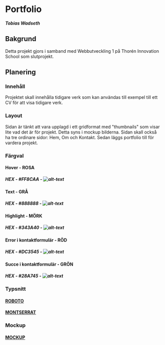 # Portfolio
**_Tobias Wadseth_**

## Bakgrund
Detta projekt gjors i samband med Webbutveckling 1 på Thorén Innovation School som slutprojekt.

## Planering

### Innehåll
Projektet skall innehålla tidigare verk som kan användas till exempel till ett CV för att visa tidigare verk.

### Layout
Sidan är tänkt att vara upplagd i ett gridformat med "thumbnails" som visar lite vad det är för projekt. Detta syns i mockup bilderna. Sidan skall också ha tre ordinare sidor: Hem, Om och Kontakt. Sedan läggs portfolio till för vardera projekt.

### Färgval
#### Hover - ROSA
##### HEX - #FF8CAA - ![alt-text](https://via.placeholder.com/15/FF8CAA/FF8CAA?Text=%20 "#FF8CAA")

#### Text - GRÅ
##### HEX - #888888 - ![alt-text](https://via.placeholder.com/15/888888/888888?Text=%20 "#888888")

#### Highlight - MÖRK
##### HEX - #343A40 - ![alt-text](https://via.placeholder.com/15/343A40/343A40?Text=%20 "#343A40")

#### Error i kontaktformulär - RÖD
##### HEX - #DC3545 - ![alt-text](https://via.placeholder.com/15/DC3545/DC3545?Text=%20 "#DC3545")

#### Succe i kontaktformulär - GRÖN
##### HEX - #28A745 - ![alt-text](https://via.placeholder.com/15/28A745/28A745?Text=%20 "#28A745")

### Typsnitt
#### [ROBOTO](https://fonts.google.com/specimen/Roboto)

#### [MONTSERRAT](https://fonts.google.com/specimen/Montserrat)

### Mockup
#### [MOCKUP](https://github.com/wadsethtobias/WU1_ToWa/tree/master/mockup)
